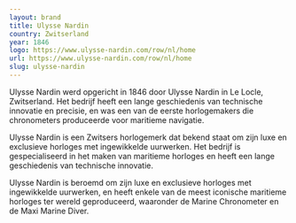 ```yaml
---
layout: brand
title: Ulysse Nardin
country: Zwitserland
year: 1846
logo: https://www.ulysse-nardin.com/row/nl/home
url: https://www.ulysse-nardin.com/row/nl/home
slug: ulysse-nardin
---
```

Ulysse Nardin werd opgericht in 1846 door Ulysse Nardin in Le Locle, Zwitserland. Het bedrijf heeft een lange geschiedenis van technische innovatie en precisie, en was een van de eerste horlogemakers die chronometers produceerde voor maritieme navigatie.

Ulysse Nardin is een Zwitsers horlogemerk dat bekend staat om zijn luxe en exclusieve horloges met ingewikkelde uurwerken. Het bedrijf is gespecialiseerd in het maken van maritieme horloges en heeft een lange geschiedenis van technische innovatie.

Ulysse Nardin is beroemd om zijn luxe en exclusieve horloges met ingewikkelde uurwerken, en heeft enkele van de meest iconische maritieme horloges ter wereld geproduceerd, waaronder de Marine Chronometer en de Maxi Marine Diver.

